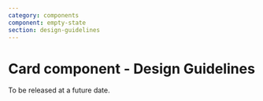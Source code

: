 ```yaml
---
category: components
component: empty-state
section: design-guidelines
---
```


<h1>Card component - Design Guidelines</h1>

<section data-section="design-guidelines">
  
  <div class="dummy-design-guidelines">
    <p class="dummy-paragraph">To be released at a future date.</p>
  </div>
</section>
